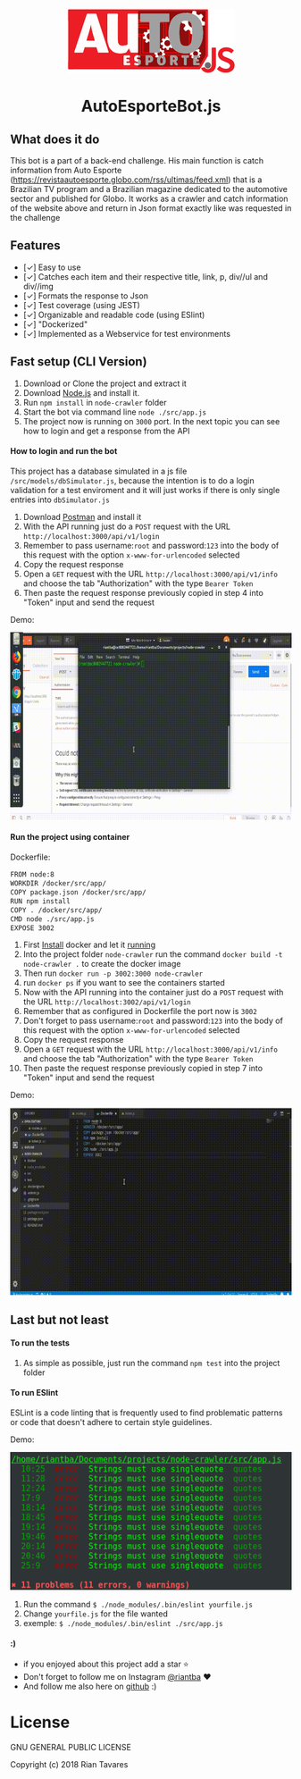 <p align="center"><a href="https://github.com/RianTavares/node-crawler" alt="AutoEsporteBot Logo"><img src="./src/images/thumbnail_autoesporte-JS.png"></a></p>

<p align="center"><h1 align="center">AutoEsporteBot.js</h1></p>


## What does it do

This bot is a part of a back-end challenge. His main function is catch information from Auto Esporte (https://revistaautoesporte.globo.com/rss/ultimas/feed.xml)
that is a Brazilian TV program and a Brazilian magazine dedicated to the automotive sector and published for Globo. It works as a crawler and catch information of the website above and return in Json format exactly like was requested in the challenge

## Features

- [✓] Easy to use
- [✓] Catches each item and their respective title, link, p, div//ul and div//img
- [✓] Formats the response to Json
- [✓] Test coverage (using JEST)
- [✓] Organizable and readable code (using ESlint)
- [✓] "Dockerized"
- [✓] Implemented as a Webservice for test environments

## Fast setup (CLI Version)

1. Download or Clone the project and extract it
2. Download [Node.js](https://nodejs.org/it/) and install it.
3. Run `npm install` in `node-crawler` folder
4. Start the bot via command line `node ./src/app.js`
5. The project now is running on `3000` port. In the next topic you can see how to login and get a response from the API

#### How to login and run the bot

This project has a database simulated in a js file `/src/models/dbSimulator.js`, because the intention is to do a login validation for a test enviroment and it will just works if there is only single entries into `dbSimulator.js`

1. Download [Postman](https://www.getpostman.com/) and install it
2. With the API running just do a `POST` request with the URL `http://localhost:3000/api/v1/login`
3. Remember to pass username:`root` and password:`123` into the body of this request with the option `x-www-for-urlencoded` selected
4. Copy the request response
5. Open a `GET` request with the URL `http://localhost:3000/api/v1/info` and choose the tab "Authorization" with the type `Bearer Token`
6. Then paste the request response previously copied in step 4 into "Token" input and send the request

Demo:
<p align="center"><img src="./src/images/video1.gif"></p>

#### Run the project using container

Dockerfile:
```docker
FROM node:8
WORKDIR /docker/src/app/
COPY package.json /docker/src/app/
RUN npm install
COPY . /docker/src/app/
CMD node ./src/app.js
EXPOSE 3002
```
1. First [Install](https://docs.docker.com/install/) docker and let it [running](https://docs.docker.com/get-started/#test-docker-installation)
2. Into the project folder `node-crawler` run the command `docker build -t node-crawler .`  to create the docker image
3. Then run `docker run -p 3002:3000 node-crawler`
4. run `docker ps` if you want to see the containers started
5. Now  with the API running into the container just do a `POST` request with the URL `http://localhost:3002/api/v1/login`
6. Remember that as configured in Dockerfile the port now is `3002`
7. Don't forget to pass username:`root` and password:`123` into the body of this request with the option `x-www-for-urlencoded` selected
8. Copy the request response
9. Open a `GET` request with the URL `http://localhost:3000/api/v1/info` and choose the tab "Authorization" with the type `Bearer Token`
10. Then paste the request response previously copied in step 7 into "Token" input and send the request


Demo:
<p align="center"><img src="./src/images/video2.gif"></p>

## Last but not least

#### To run the tests
1. As simple as possible, just run the command `npm test` into the project folder 

#### To run ESlint 
ESLint is a code linting that is frequently used to find problematic patterns or code that doesn't adhere to certain style guidelines.

Demo:
<p align="center"><img src="./src/images/eslint.png"></p>

1. Run the command `$ ./node_modules/.bin/eslint yourfile.js`
2. Change `yourfile.js` for the file wanted 
3. exemple: `$ ./node_modules/.bin/eslint ./src/app.js`

#### :)
- if you enjoyed about this project add a star :star: 
- Don't forget to follow me on Instagram [@riantba](https://www.instagram.com/riantba/) :heart:
- And follow me also here on [github](https://github.com/RianTavares) :)


<h1>License</h1>

GNU GENERAL PUBLIC LICENSE

Copyright (c) 2018 Rian Tavares 

